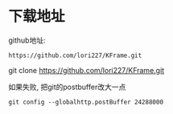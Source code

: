# 下载地址

github地址: 

    https://github.com/lori227/KFrame.git


git clone https://github.com/lori227/KFrame.git


如果失败, 把git的postbuffer改大一点

    git config --globalhttp.postBuffer 24288000